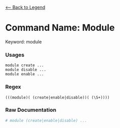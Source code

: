 [<-- Back to Legend](../legend.md)

# Command Name: Module
Keyword: module

### Usages
```
module create ...
module disable ...
module enable ...
```

### Regex
```regexp
(((module)( (create|enable|disable))( (\S+))))
```

### Raw Documentation
```yml
# module (create|enable|disable) ...
```
